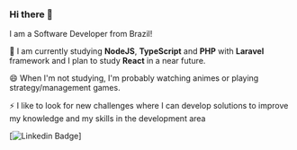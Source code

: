 ### Hi there 👋

I am a Software Developer from Brazil!

🌱 I am currently studying **NodeJS**, **TypeScript** and **PHP** with **Laravel** framework and I plan to study **React** in a near future.

😄 When I'm not studying, I'm probably watching animes or playing strategy/management games.

⚡ I like to look for new challenges where I can develop solutions to improve my knowledge and my skills in the development area


[![Linkedin Badge](https://img.shields.io/badge/-LinkedIn-blue?style=flat-square&logo=Linkedin&logoColor=white&link=https://www.linkedin.com/in/fabrício-cosati-973a69180/)]
